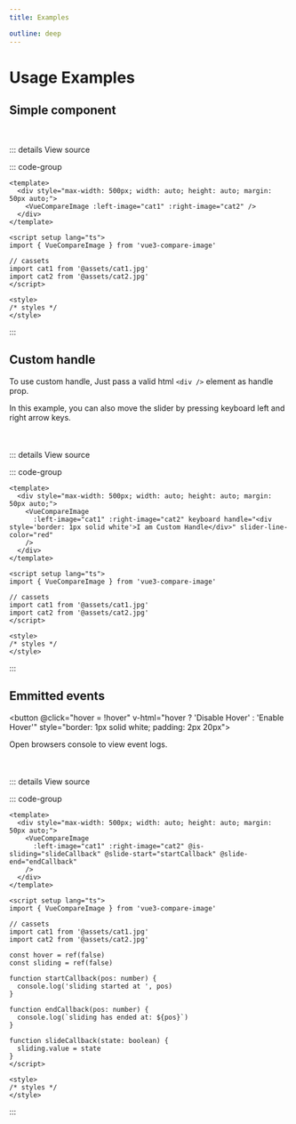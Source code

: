 ```yaml
---
title: Examples

outline: deep
---
```


<script setup lang="ts">

// utilities
import { ref } from "vue"

// cassets
import cat1 from "./assets/cat1.jpg"
import cat2 from "./assets/cat2.jpg"

// components
import { VueCompareImage } from '../src/components'

const hover = ref(false)
const sliding = ref(false)

function startCallback(pos: number) {
  console.log('sliding started at ', pos)
}

function endCallback(pos: number) {
  console.log(`sliding has ended at: ${pos}`)
}

function slideCallback(state: boolean) {
  sliding.value = state
}
</script>
# Usage Examples

## Simple component

<div
    style="max-width: 500px; width: auto; height: auto; margin: 50px auto;"
  >
    <VueCompareImage
      :left-image="cat1" :right-image="cat2"
    />
</div>

::: details View source

::: code-group

```vue [template]
<template>
  <div style="max-width: 500px; width: auto; height: auto; margin: 50px auto;">
    <VueCompareImage :left-image="cat1" :right-image="cat2" />
  </div>
</template>
```

```vue [script]
<script setup lang="ts">
import { VueCompareImage } from 'vue3-compare-image'

// cassets
import cat1 from '@assets/cat1.jpg'
import cat2 from '@assets/cat2.jpg'
</script>
```

```vue [style]
<style>
/* styles */
</style>
```
:::

## Custom handle

To use custom handle, Just pass a valid html `<div />` element as handle prop.

In this example, you can also move the slider by pressing keyboard left and right arrow keys.
<div
    style="max-width: 500px; width: auto; height: auto; margin: 50px auto;"
  >
    <VueCompareImage
      :left-image="cat1" :right-image="cat2" keyboard handle="<div style='border: 1px solid white'>I am Custom Handle</div>" slider-line-color="red"
    />
</div>

::: details View source

::: code-group

```vue [template]
<template>
  <div style="max-width: 500px; width: auto; height: auto; margin: 50px auto;">
    <VueCompareImage
      :left-image="cat1" :right-image="cat2" keyboard handle="<div style='border: 1px solid white'>I am Custom Handle</div>" slider-line-color="red"
    />
  </div>
</template>
```

```vue [script]
<script setup lang="ts">
import { VueCompareImage } from 'vue3-compare-image'

// cassets
import cat1 from '@assets/cat1.jpg'
import cat2 from '@assets/cat2.jpg'
</script>
```

```vue [style]
<style>
/* styles */
</style>
```
:::

## Emmitted events

<button @click="hover = !hover" v-html="hover ? 'Disable Hover' : 'Enable Hover'" style="border: 1px solid white; padding: 2px 20px"></button>

<p v-html="sliding ? 'Sliding: true' : 'Sliding: false'"></p>

Open browsers console to view event logs.

<div
    style="max-width: 500px; width: auto; height: auto; margin: 50px auto;"
  >
    <VueCompareImage
      :left-image="cat1" :right-image="cat2" :hover="hover" @is-sliding="slideCallback" @slide-start="startCallback" @slide-end="endCallback"
    />
</div>


::: details View source

::: code-group

```vue [template]
<template>
  <div style="max-width: 500px; width: auto; height: auto; margin: 50px auto;">
    <VueCompareImage
      :left-image="cat1" :right-image="cat2" @is-sliding="slideCallback" @slide-start="startCallback" @slide-end="endCallback"
    />
  </div>
</template>
```

```vue [script]
<script setup lang="ts">
import { VueCompareImage } from 'vue3-compare-image'

// cassets
import cat1 from '@assets/cat1.jpg'
import cat2 from '@assets/cat2.jpg'

const hover = ref(false)
const sliding = ref(false)

function startCallback(pos: number) {
  console.log('sliding started at ', pos)
}

function endCallback(pos: number) {
  console.log(`sliding has ended at: ${pos}`)
}

function slideCallback(state: boolean) {
  sliding.value = state
}
</script>
```

```vue [style]
<style>
/* styles */
</style>
```
:::
